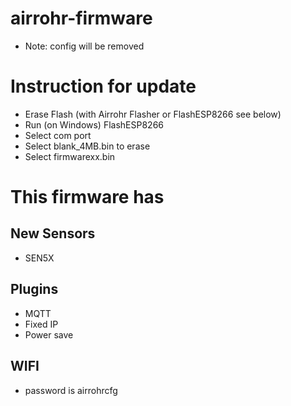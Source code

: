 

# airrohr-firmware
* Note: config will be removed

# Instruction for update 
* Erase Flash (with Airrohr Flasher or FlashESP8266 see below)
* Run (on Windows) FlashESP8266
* Select com port
* Select blank_4MB.bin to erase
* Select firmwarexx.bin

# This firmware has

## New Sensors
* SEN5X

## Plugins
* MQTT
* Fixed IP
* Power save

## WIFI 
* password is airrohrcfg





